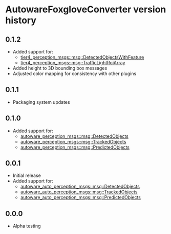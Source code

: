 # AutowareFoxgloveConverter version history

## 0.1.2

- Added support for:
  - [tier4_perception_msgs::msg::DetectedObjectsWithFeature](https://github.com/tier4/tier4_autoware_msgs/blob/tier4/universe/tier4_perception_msgs/msg/object_recognition/DetectedObjectsWithFeature.msg)
  - [tier4_perception_msgs::msg::TrafficLightRoiArray](https://github.com/tier4/tier4_autoware_msgs/blob/tier4/universe/tier4_perception_msgs/msg/traffic_light/TrafficLightRoiArray.msg)
- Added height to 3D bounding box messages
- Adjusted color mapping for consistency with other plugins

## 0.1.1

- Packaging system updates

## 0.1.0

- Added support for:
  - [autoware_perception_msgs::msg::DetectedObjects](https://github.com/autowarefoundation/autoware_msgs/blob/main/autoware_perception_msgs/msg/DetectedObjects.msg)
  - [autoware_perception_msgs::msg::TrackedObjects](https://github.com/autowarefoundation/autoware_msgs/blob/main/autoware_perception_msgs/msg/TrackedObjects.msg)
  - [autoware_perception_msgs::msg::PredictedObjects](https://github.com/autowarefoundation/autoware_msgs/blob/main/autoware_perception_msgs/msg/PredictedObjects.msg)

## 0.0.1

- Initial release
- Added support for:
  - [autoware_auto_perception_msgs::msg::DetectedObjects](https://github.com/tier4/autoware_auto_msgs/blob/tier4/main/autoware_auto_perception_msgs/msg/DetectedObjects.idl)
  - [autoware_auto_perception_msgs::msg::TrackedObjects](https://github.com/tier4/autoware_auto_msgs/blob/tier4/main/autoware_auto_perception_msgs/msg/TrackedObjects.idl)
  - [autoware_auto_perception_msgs::msg::PredictedObjects](https://github.com/tier4/autoware_auto_msgs/blob/tier4/main/autoware_auto_perception_msgs/msg/PredictedObjects.idl)

## 0.0.0

- Alpha testing
